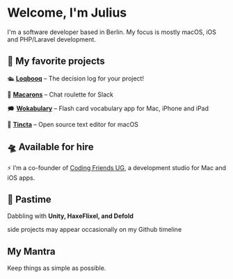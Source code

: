 # Welcome, I'm Julius

I'm a software developer based in Berlin. My focus is mostly macOS, iOS and PHP/Laravel development. 

## 🚀 My favorite projects

🛳 __[Loqbooq](https://loqbooq.app)__ – The decision log for your project!

🧁 __[Macarons](https://macarons-roulette.app)__ – Chat roulette for Slack

🗯 __[Wokabulary](https://wokabulary.com/)__ – Flash card vocabulary app for Mac, iPhone and iPad

🐙 __[Tincta](https://codingfriends.github.io/Tincta)__ – Open source text editor for macOS


## 🛸 Available for hire

⚡ I’m a co-founder of [Coding Friends UG](https://coding-friends.com), a development studio for Mac and iOS apps.


## 👾 Pastime

Dabbling with __Unity, HaxeFlixel, and Defold__

side projects may appear occasionally on my Github timeline


## My Mantra

Keep things as simple as possible.



<!--
**jpeinelt/jpeinelt** is a ✨ _special_ ✨ repository because its `README.md` (this file) appears on your GitHub profile.

Here are some ideas to get you started:

- 🔭 I’m currently working on ...
- 🌱 I’m currently learning ...
- 👯 I’m looking to collaborate on ...
- 🤔 I’m looking for help with ...
- 💬 Ask me about ...
- 📫 How to reach me: ...
- 😄 Pronouns: ...
- ⚡ Fun fact: ...
-->
